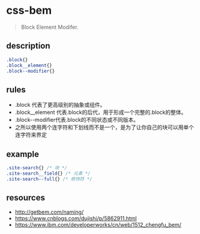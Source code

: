 # css-bem
> Block Element Modifer.

## description
```css
.block{}  
.block__element{}  
.block--modifier{}  
```

## rules
- .block 代表了更高级别的抽象或组件。
- .block__element 代表.block的后代，用于形成一个完整的.block的整体。
- .block--modifier代表.block的不同状态或不同版本。
- 之所以使用两个连字符和下划线而不是一个，是为了让你自己的块可以用单个连字符来界定

## example
```css
.site-search{} /* 块 */  
.site-search__field{} /* 元素 */  
.site-search--full{} /* 修饰符 */ 
```

## resources
- http://getbem.com/naming/
- https://www.cnblogs.com/dujishi/p/5862911.html
- https://www.ibm.com/developerworks/cn/web/1512_chengfu_bem/
